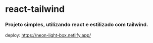 # react-tailwind

### Projeto simples, utilizando react e estilizado com tailwind.

deploy:
https://neon-light-box.netlify.app/
